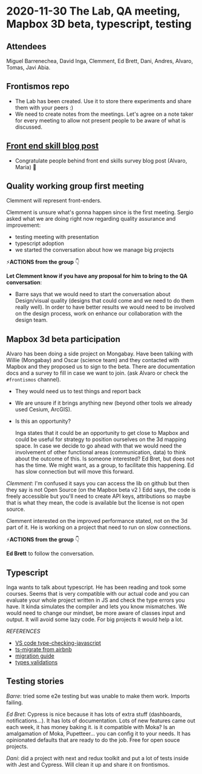 # 2020-11-30 The Lab, QA meeting, Mapbox 3D beta, typescript, testing

## Attendees

Miguel Barrenechea, David Inga, Clemment, Ed Brett, Dani, Andres, Alvaro, Tomas, Javi Abia.


## Frontismos repo

- The Lab has been created. Use it to store there experiments and share them with your peers :)
- We need to create notes from the meetings. Let's agree on a note taker for every meeting to allow not present people to be aware of what is discussed.

## [Front end skill blog post](https://vizzuality.blogin.co/posts/learning-about-our-skills-frontend-skills-project-112183)

- Congratulate people behind front end skills survey blog post (Alvaro, Maria) 🎉

## Quality working group first meeting

Clemment will represent front-enders.

Clemment is unsure what's gonna happen since is the first meeting. Sergio asked what we are doing right now regarding quality assurance and improvement:

- testing meeting with presentation
- typescript adoption
- we started the conversation about how we manage big projects

⚡**ACTIONS from the group** 👇

__Let Clemment know if you have any proposal for him to bring to the QA conversation__:

- Barre says that we would need to start the conversation about Design/visual quality (designs that could come and we need to do them really well). In order to have better results we would need to be involved on the design process, work on enhance our collaboration with the design team.

## Mapbox 3d beta participation

Alvaro has been doing a side project on Mongabay. Have been talking with Willie (Mongabay) and Oscar (science team) and they contacted with Mapbox and they proposed us to sign to the beta. There are documentation docs and a survey to fill in case we want to join. (ask Alvaro or check the `#frontismos` channel).

- They would need us to test things and report back
- We are unsure if it brings anything new (beyond other tools we already used Cesium, ArcGIS).
- Is this an opportunity?

  Inga states that it could be an opportunity to get close to Mapbox and could be useful for strategy to position ourselves on the 3d mapping space. In case we decide to go ahead with that we would need the involvement of other functional areas (communication, data) to think about the outcome of this. Is someone interested? Ed Bret, but does not has the time. We might want, as a group, to facilitate this happening. Ed has slow connection but will move this forward.

_Clemment_: I'm confused it says you can access the lib on github but then they say is not Open Source (on the Mapbox beta v2 )
Edd says, the code is freely accessible but you'll need to create API keys, attributions so maybe that is what they mean, the code is available but the license is not open source.

Clemment interested on the improved performance stated, not on the 3d part of it. He is working on a project that need to run on slow connections.

⚡**ACTIONS from the group** 👇

**Ed Brett** to follow the conversation.

## Typescript

Inga wants to talk about typescript. He has been reading and took some courses. Seems that is very compatible with our actual code and you can evaluate your whole project written in JS and check the type errors you have. It kinda simulates the compiler and lets you know mismatches. We would need to change our mindset, be more aware of classes input and output. It will avoid some lazy code. For big projects it would help a lot.

_REFERENCES_
- [VS code type-checking-javascript](https://code.visualstudio.com/docs/nodejs/working-with-javascript#_type-checking-javascript)
- [ts-migrate from airbnb](https://medium.com/airbnb-engineering/ts-migrate-a-tool-for-migrating-to-typescript-at-scale-cd23bfeb5cc)
- [migration guide](https://www.typescriptlang.org/docs/handbook/migrating-from-javascript.html)
- [types validations](https://medium.com/@djoepramono/how-to-validate-javascript-object-better-with-typescript-e43314d97f9c)



## Testing stories

_Barre_: tried some e2e testing but was unable to make them work. Imports failing.

_Ed Bret_: Cypress is nice because it has lots of extra stuff (dashboards, notifications...). It has lots of documentation. Lots of new features came out each week, it has money baking it.
is it compatible with Moka? Is an amalgamation of Moka, Pupetteer... you can config it to your needs. It has opinionated defaults that are ready to do the job.
Free for open souce projects.

_Dani_: did a project with next and redux toolkit and put a lot of tests inside with Jest and Cypress. Will clean it up and share it on frontismos.
